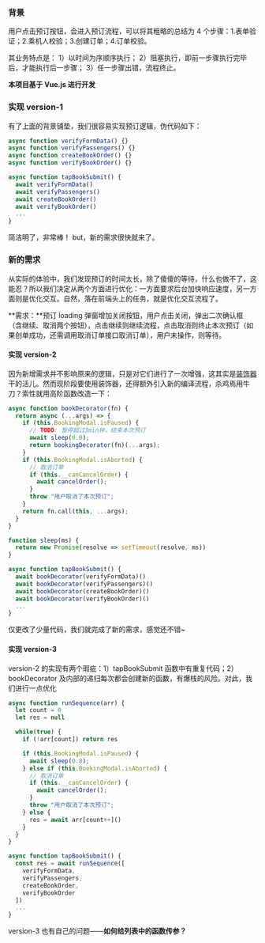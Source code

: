 ### 背景
用户点击预订按钮，会进入预订流程，可以将其粗略的总结为 4 个步骤：1.表单验证；2.乘机人校验；3.创建订单；4.订单校验。

其业务特点是：
1）以时间为序顺序执行；
2）阻塞执行，即前一步骤执行完毕后，才能执行后一步骤；
3）任一步骤出错，流程终止。

**本项目基于 Vue.js 进行开发**

### 实现 version-1
有了上面的背景铺垫，我们很容易实现预订逻辑，伪代码如下：
````js
async function verifyFormData() {}
async function verifyPassengers() {}
async function createBookOrder() {}
async function verifyBookOrder() {}

async function tapBookSubmit() {
  await verifyFormData()
  await verifyPassengers()
  await createBookOrder()
  await verifyBookOrder()
  ...
}
````
简洁明了，非常棒！ but，新的需求很快就来了。

### 新的需求
从实际的体验中，我们发现预订的时间太长，除了傻傻的等待，什么也做不了，这能忍？所以我们决定从两个方面进行优化：一方面要求后台加快响应速度，另一方面则是优化交互。自然，落在前端头上的任务，就是优化交互流程了。

**需求：**预订 loading 弹窗增加关闭按钮，用户点击关闭，弹出二次确认框（含继续、取消两个按钮），点击继续则继续流程，点击取消则终止本次预订（如果创单成功，还需调用取消订单接口取消订单），用户未操作，则等待。

#### 实现 version-2
因为新增需求并不影响原来的逻辑，只是对它们进行了一次增强，这其实是[装饰器](https://es6.ruanyifeng.com/#docs/decorator)干的活儿。然而现阶段要使用装饰器，还得额外引入新的编译流程，杀鸡焉用牛刀？索性就用高阶函数改造一下：
````js
async function bookDecorator(fn) {
  return async (...args) => {
    if (this.BookingModal.isPaused) {
      // TODO: 暂停超过3min钟，结束本次预订
      await sleep(0.8);
      return bookingDecorator(fn)(...args);
    }
    if (this.BookingModal.isAborted) {
      // 取消订单
      if (this.__canCancelOrder) {
        await cancelOrder();
      }
      throw "用户取消了本次预订";
    }
    return fn.call(this, ...args);
  }
}

function sleep(ms) {
  return new Promise(resolve => setTimeout(resolve, ms))
}

async function tapBookSubmit() {
  await bookDecorator(verifyFormData)()
  await bookDecorator(verifyPassengers)()
  await bookDecorator(createBookOrder)()
  await bookDecorator(verifyBookOrder)()
  ...
}
````
仅更改了少量代码，我们就完成了新的需求，感觉还不错~

#### 实现 version-3
version-2 的实现有两个瑕疵：1）tapBookSubmit 函数中有重复代码；2）bookDecorator 及内部的递归每次都会创建新的函数，有爆栈的风险。对此，我们进行一点优化
````js
async function runSequence(arr) {
  let count = 0
  let res = null

  while(true) {
    if (!arr[count]) return res

    if (this.BookingModal.isPaused) {
      await sleep(0.8);
    } else if (this.BookingModal.isAborted) {
      // 取消订单
      if (this.__canCancelOrder) {
        await cancelOrder();
      }
      throw "用户取消了本次预订";
    } else {
      res = await arr[count++]()
    }
  }
}

async function tapBookSubmit() {
  const res = await runSequence([
    verifyFormData, 
    verifyPassengers, 
    createBookOrder, 
    verifyBookOrder
  ])
  ...
}
````
version-3 也有自己的问题——**如何给列表中的函数传参？**

